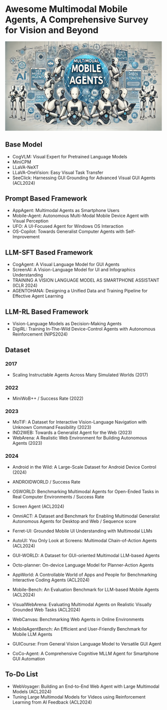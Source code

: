 
#  Awesome Multimodal Mobile Agents, A Comprehensive Survey for Vision and Beyond

![Example Image](img.webp)

## Base Model

- CogVLM: Visual Expert for Pretrained Language Models
- MiniCPM
- LLaVA-NeXT
- LLaVA-OneVision: Easy Visual Task Transfer
- SeeClick: Harnessing GUI Grounding for Advanced Visual GUI Agents (ACL2024)


## Prompt Based Framework



- AppAgent: Multimodal Agents as Smartphone Users
- Mobile-Agent: Autonomous Multi-Modal Mobile Device Agent with Visual Perception
- UFO: A UI-Focused Agent for Windows OS Interaction
- OS-Copilot: Towards Generalist Computer Agents with Self-Improvement



## LLM-SFT Based Framework
- CogAgent: A Visual Language Model for GUI Agents
- ScreenAI: A Vision-Language Model for UI and Infographics Understanding
- TRAINING A VISION LANGUAGE MODEL AS SMARTPHONE ASSISTANT (ICLR 2024)
- AGENTOHANA: Designing a Unified Data and Training Pipeline for Effective Agent Learning



## LLM-RL Based Framework

- Vision-Language Models as Decision-Making Agents
- DigiRL: Training In-The-Wild Device-Control Agents with Autonomous Reinforcement (NIPS2024)



## Dataset

### 2017
- Scaling Instructable Agents Across Many Simulated Worlds (2017)

### 2022
- MiniWoB++ / Success Rate (2022)

### 2023
- MoTIF: A Dataset for Interactive Vision-Language Navigation with Unknown Command Feasibility (2023)
- IND2WEB: Towards a Generalist Agent for the Web (2023)
- WebArena: A Realistic Web Environment for Building Autonomous Agents (2023)


 
### 2024
- Android in the Wild: A Large-Scale Dataset for Android Device Control (2024)
- ANDROIDWORLD / Success Rate
- OSWORLD: Benchmarking Multimodal Agents for Open-Ended Tasks in Real Computer Environments / Success Rate
- Screen Agent (ACL2024)
- OmniACT: A Dataset and Benchmark for Enabling Multimodal Generalist Autonomous Agents for Desktop and Web / Sequence score
- Ferret-UI: Grounded Mobile UI Understanding with Multimodal LLMs
- AutoUI: You Only Look at Screens: Multimodal Chain-of-Action Agents (ACL2024)
- GUI-WORLD: A Dataset for GUI-oriented Multimodal LLM-based Agents

- Octo-planner: On-device Language Model for Planner-Action Agents
- AppWorld: A Controllable World of Apps and People for Benchmarking Interactive Coding Agents (ACL2024)
- Mobile-Bench: An Evaluation Benchmark for LLM-based Mobile Agents (ACL2024)
- VisualWebArena: Evaluating Multimodal Agents on Realistic Visually Grounded Web Tasks (ACL2024)
- WebCanvas: Benchmarking Web Agents in Online Environments
- MobileAgentBench: An Efficient and User-Friendly Benchmark for Mobile LLM Agents
- GUICourse: From General Vision Language Model to Versatile GUI Agent
- CoCo-Agent: A Comprehensive Cognitive MLLM Agent for Smartphone GUI Automation

  

## To-Do List
- WebVoyager: Building an End-to-End Web Agent with Large Multimodal Models (ACL2024)
- Tuning Large Multimodal Models for Videos using Reinforcement Learning from AI Feedback (ACL2024)




